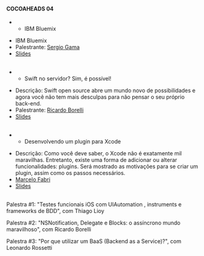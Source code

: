 #### COCOAHEADS 04
 * - IBM Bluemix 
  + IBM Bluemix
  + Palestrante: [Sergio Gama]()  
  + [Slides]()
  <br/> <br/>

 * - Swift no servidor? Sim, é possível!   
  + Descrição: Swift open source abre um mundo novo de possibilidades e agora você não tem mais desculpas para não pensar o seu próprio back-end.
  + Palestrante: [Ricardo Borelli]() 
  + [Slides]()
 <br/> <br/> 

 * - Desenvolvendo um plugin para Xcode  
  + Descrição: Como você deve saber, o Xcode não é exatamente mil maravilhas. Entretanto, existe uma forma de adicionar ou alterar funcionalidades: plugins. Será mostrado as motivações para se criar um plugin, assim como os passos necessários.
  + [Marcelo Fabri]() 
  + [Slides]()
 <br/> <br/>

 Palestra #1: "Testes funcionais iOS com UIAutomation , instruments e frameworks de BDD", com Thiago Lioy

Palestra #2: "NSNotification, Delegate e Blocks: o assíncrono mundo maravilhoso", com Ricardo Borelli 

Palestra #3: "Por que utilizar um BaaS (Backend as a Service)?", com Leonardo Rossetti 